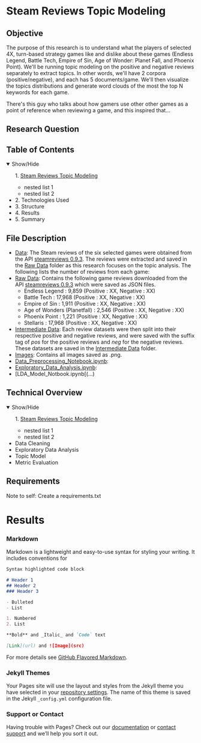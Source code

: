 # Steam Reviews Topic Modeling

## Objective

The purpose of this research is to understand what the players of selected 4X, turn-based strategy games like and dislike about these games (Endless Legend, Battle Tech, Empire of Sin, Age of Wonder: Planet Fall, and Phoenix Point). We'll be running topic modeling on the positive and negative reviews separately to extract topics. In other words, we'll have 2 corpora (positive/negative), and each has 5 documents/game.
We'll then visualize the topics distributions and generate word clouds of the most the top N keywords for each game. 

There's this guy who talks about how gamers use other other games as a point of reference when reviewing a game, and this inspired that...

## Research Question

## Table of Contents
<details open>
 <summary>Show/Hide</summary>
 <ul>
  1. <a href="https://github.com/ckohcm/Projects/blob/main/Steam%20Reviews%20Topic%20Modeling">Steam Reviews Topic Modeling</a>
 <ul>
  <li> nested list 1</li>
  <li> nested list 2</li>
  </ul>
  <li> 2. Technologies Used </li>
  <li> 3. Structure </li>
  <li> 4. Results </li>
  <li> 5. Summary </li>
 </ul> 
</details>

## File Description
- [Data](...): The Steam reviews of the six selected games were obtained from the API [steamreviews 0.9.3](https://pypi.org/project/steamreviews/). The reviews were extracted and saved in the [Raw Data](...) folder as this research focuses on the topic analysis. The following lists the number of reviews from each game:
 - [Raw Data](...): Contains the following game reviews downloaded from the API [steamreviews 0.9.3](https://pypi.org/project/steamreviews/) which were saved as JSON files.
    - Endless Legend : 9,859 (Positive : XX, Negative : XX)
    - Battle Tech : 17,968 (Positive : XX, Negative : XX)
    - Empire of Sin : 1,911 (Positive : XX, Negative : XX)
    - Age of Wonders (Planetfall) : 2,546 (Positive : XX, Negative : XX)
    - Phoenix Point : 1,221 (Positive : XX, Negative : XX)
    - Stellaris : 17,968 (Positive : XX, Negative : XX)
 - [Intermediate Data](..): Each review datasets were then split into their respective positive and negative reviews, and were saved with the suffix tag of _pos_ for the positive reviews and _neg_ for the negative reviews. These datasets are saved in the [Intermediate Data](...) folder.
 - [Images](...): Contains all images saved as .png.
 - [Data_Preprocessing_Notebook.ipynb](...): 
 - [Exploratory_Data_Analysis.ipynb](...): 
 - [LDA_Model_Notbook.ipynb[(...)


## Technical Overview
<details open>
 <summary>Show/Hide</summary>
 <ul>
  1. <a href="https://github.com/ckohcm/Projects/blob/main/Steam%20Reviews%20Topic%20Modeling">Steam Reviews Topic Modeling</a>
 <ul>
  <li> nested list 1</li>
  <li> nested list 2</li>
  </ul>
  <li> Data Cleaning </li>
  <li> Exploratory Data Analysis </li>
  <li> Topic Model </li>
  <li> Metric Evaluation </li>
 </ul> 
</details>

## Requirements
Note to self: Create a requirements.txt

# Results
### Markdown

Markdown is a lightweight and easy-to-use syntax for styling your writing. It includes conventions for

```markdown
Syntax highlighted code block

# Header 1
## Header 2
### Header 3

- Bulleted
- List

1. Numbered
2. List

**Bold** and _Italic_ and `Code` text

[Link](url) and ![Image](src)
```

For more details see [GitHub Flavored Markdown](https://guides.github.com/features/mastering-markdown/).

### Jekyll Themes

Your Pages site will use the layout and styles from the Jekyll theme you have selected in your [repository settings](https://github.com/ckohcm/Steam_Reviews_Analysis/settings/pages). The name of this theme is saved in the Jekyll `_config.yml` configuration file.

### Support or Contact

Having trouble with Pages? Check out our [documentation](https://docs.github.com/categories/github-pages-basics/) or [contact support](https://support.github.com/contact) and we’ll help you sort it out.
